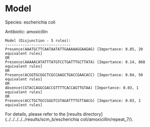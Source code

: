 
# Model

Species: escherichia coli

Antibiotic: amoxicillin

```
Model (Disjunction - 5 rules):
------------------------------
Presence(AAATGCTTCAATAATATTGAAAAAGGAAGAG) [Importance: 0.85, 20 equivalent rules]
OR
Presence(AAAAACATATTTATGTCCTGATTTGCTTATA) [Importance: 0.14, 868 equivalent rules]
OR
Presence(ACGGTGCGGCTCGCCAAGCTGACCGAACACC) [Importance: 0.04, 50 equivalent rules]
OR
Absence(CGTACCAGGCGACCGTTTTCACCAGTTGTAA) [Importance: 0.03, 1 equivalent rules]
OR
Presence(ACCTGCTGCCGGGTCGTAGATTTTGTTAACG) [Importance: 0.03, 1 equivalent rules]

```

For details, please refer to the [results directory](../../../../../results/scm_b/escherichia coli/amoxicillin/repeat_7/).

